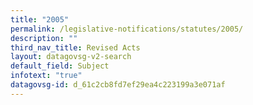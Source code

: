 ```yaml
---
title: "2005"
permalink: /legislative-notifications/statutes/2005/
description: ""
third_nav_title: Revised Acts
layout: datagovsg-v2-search
default_field: Subject
infotext: "true"
datagovsg-id: d_61c2cb8fd7ef29ea4c223199a3e071af
---
```

